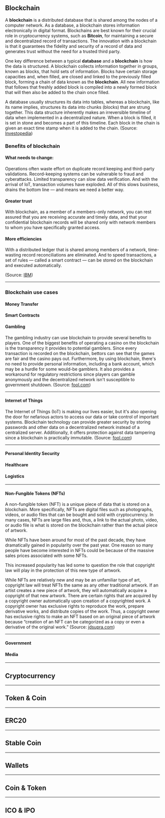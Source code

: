 ## Blockchain

A **blockchain** is a distributed database that is shared among the nodes of a computer network. As a database, a blockchain stores information electronically in digital format. Blockchains are best known for their crucial role in cryptocurrency systems, such as **Bitcoin**, for maintaining a secure and decentralized record of transactions. The innovation with a blockchain is that it guarantees the fidelity and security of a record of data and generates trust without the need for a trusted third party.

One key difference between a typical **database** and a **blockchain** is how the data is structured. A blockchain collects information together in groups, known as blocks, that hold sets of information. Blocks have certain storage capacities and, when filled, are closed and linked to the previously filled block, forming a chain of data known as the **blockchain**. All new information that follows that freshly added block is compiled into a newly formed block that will then also be added to the chain once filled.

A database usually structures its data into tables, whereas a blockchain, like its name implies, structures its data into chunks (blocks) that are strung together. This data structure inherently makes an irreversible timeline of data when implemented in a decentralized nature. When a block is filled, it is set in stone and becomes a part of this timeline. Each block in the chain is given an exact time stamp when it is added to the chain. 
(Source: [Investopedia](https://www.investopedia.com/terms/b/blockchain.asp))

### Benefits of blockchain

#### **What needs to change:** 
Operations often waste effort on duplicate record keeping and third-party validations. Record-keeping systems can be vulnerable to fraud and cyberattacks. Limited transparency can slow data verification. And with the arrival of IoT, transaction volumes have exploded. All of this slows business, drains the bottom line — and means we need a better way. 

#### Greater trust 
With blockchain, as a member of a members-only network, you can rest assured that you are receiving accurate and timely data, and that your confidential blockchain records will be shared only with network members to whom you have specifically granted access.

#### More efficiencies
With a distributed ledger that is shared among members of a network, time-wasting record reconciliations are eliminated. And to speed transactions, a set of rules — called a smart contract — can be stored on the blockchain and executed automatically.

(Source: [IBM](https://www.ibm.com/topics/what-is-blockchain))

---

### Blockchain use cases


#### Money Transfer
#### Smart Contracts
#### Gambling
The gambling industry can use blockchain to provide several benefits to players. One of the biggest benefits of operating a casino on the blockchain is the transparency it provides to potential gamblers. Since every transaction is recorded on the blockchain, bettors can see that the games are fair and the casino pays out. Furthermore, by using blockchain, there's no need to provide personal information, including a bank account, which may be a hurdle for some would-be gamblers. It also provides a workaround for regulatory restrictions since players can gamble anonymously and the decentralized network isn't susceptible to government shutdown.
(Source: [fool.com](https://www.fool.com/investing/stock-market/market-sectors/financials/blockchain-stocks/blockchain-applications))

---

#### Internet of Things
The Internet of Things (IoT) is making our lives easier, but it's also opening the door for nefarious actors to access our data or take control of important systems. Blockchain technology can provide greater security by storing passwords and other data on a decentralized network instead of a centralized server. Additionally, it offers protection against data tampering since a blockchain is practically immutable.
(Source: [fool.com](https://www.fool.com/investing/stock-market/market-sectors/financials/blockchain-stocks/blockchain-applications))


---
#### Personal Identity Security
#### Healthcare
#### Logistics
---
#### Non-Fungible Tokens (NFTs)
A non-fungible token (NFT) is a unique piece of data that is stored on a blockchain. More specifically, NFTs are digital files such as photographs, videos, or audio files that can be bought and sold with cryptocurrency. In many cases, NFTs are large files and, thus, a link to the actual photo, video, or audio file is what is stored on the blockchain rather than the actual piece of artwork.

While NFTs have been around for most of the past decade, they have dramatically gained in popularity over the past year. One reason so many people have become interested in NFTs could be because of the massive sales prices associated with some NFTs.

This increased popularity has led some to question the role that copyright law will play in the protection of this new type of artwork.

While NFTs are relatively new and may be an unfamiliar type of art, copyright law will treat NFTs the same as any other traditional artwork. If an artist creates a new piece of artwork, they will automatically acquire a copyright of that new artwork. There are certain rights that are acquired by a copyright owner automatically upon creation of a copyrighted work. A copyright owner has exclusive rights to reproduce the work, prepare derivative works, and distribute copies of the work. Thus, a copyright owner has exclusive rights to make an NFT based on an original piece of artwork because “creation of an NFT can be categorized as a copy or even a derivative of the original work.”
(Source: [jdsupra.com](https://www.jdsupra.com/legalnews/nfts-and-copyright-law-7361836/))

---


#### Government


#### Media

---

## Cryptocurrency

---

## Token & Coin

---

## ERC20

---

## Stable Coin

---

## Wallets

---

## Coin & Token

---

## ICO & IPO






